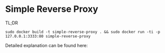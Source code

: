 
# Simple Reverse Proxy 

TL;DR

```
sudo docker build -t simple-reverse-proxy . && sudo docker run -ti -p 127.0.0.1:3333:80 simple-reverse-proxy

```

Detailed explanation can be found here:


